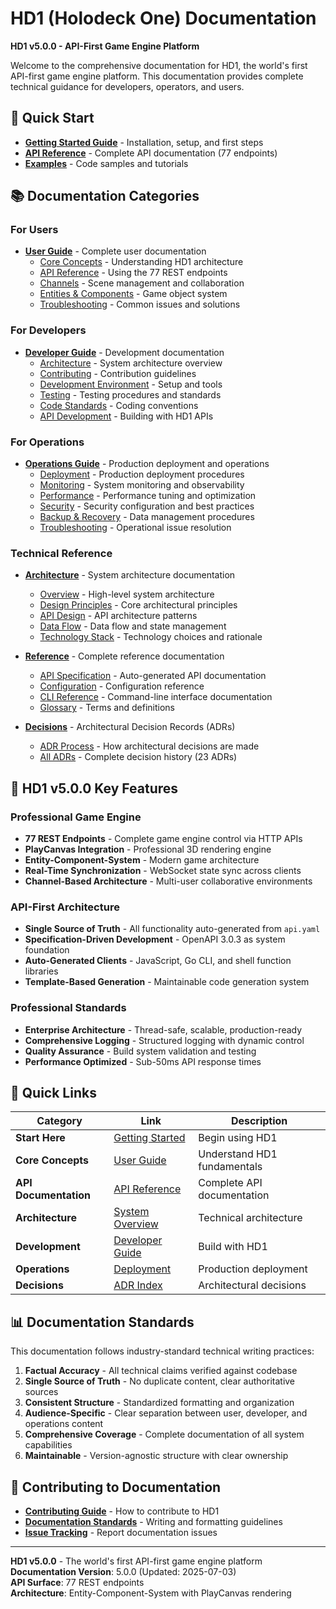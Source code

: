 # HD1 (Holodeck One) Documentation

**HD1 v5.0.0 - API-First Game Engine Platform**

Welcome to the comprehensive documentation for HD1, the world's first API-first game engine platform. This documentation provides complete technical guidance for developers, operators, and users.

## 🚀 **Quick Start**

- **[Getting Started Guide](getting-started/README.md)** - Installation, setup, and first steps
- **[API Reference](reference/api-specification.md)** - Complete API documentation (77 endpoints)
- **[Examples](getting-started/examples/)** - Code samples and tutorials

## 📚 **Documentation Categories**

### **For Users**
- **[User Guide](user-guide/README.md)** - Complete user documentation
  - [Core Concepts](user-guide/concepts.md) - Understanding HD1 architecture
  - [API Reference](user-guide/api-reference.md) - Using the 77 REST endpoints
  - [Channels](user-guide/channels.md) - Scene management and collaboration
  - [Entities & Components](user-guide/entities-components.md) - Game object system
  - [Troubleshooting](user-guide/troubleshooting.md) - Common issues and solutions

### **For Developers**
- **[Developer Guide](developer-guide/README.md)** - Development documentation
  - [Architecture](developer-guide/architecture.md) - System architecture overview
  - [Contributing](developer-guide/contributing.md) - Contribution guidelines
  - [Development Environment](developer-guide/development-environment.md) - Setup and tools
  - [Testing](developer-guide/testing.md) - Testing procedures and standards
  - [Code Standards](developer-guide/code-standards.md) - Coding conventions
  - [API Development](developer-guide/api-development.md) - Building with HD1 APIs

### **For Operations**
- **[Operations Guide](operations/README.md)** - Production deployment and operations
  - [Deployment](operations/deployment.md) - Production deployment procedures
  - [Monitoring](operations/monitoring.md) - System monitoring and observability
  - [Performance](operations/performance.md) - Performance tuning and optimization
  - [Security](operations/security.md) - Security configuration and best practices
  - [Backup & Recovery](operations/backup-recovery.md) - Data management procedures
  - [Troubleshooting](operations/troubleshooting.md) - Operational issue resolution

### **Technical Reference**
- **[Architecture](architecture/README.md)** - System architecture documentation
  - [Overview](architecture/overview.md) - High-level system architecture
  - [Design Principles](architecture/design-principles.md) - Core architectural principles
  - [API Design](architecture/api-design.md) - API architecture patterns
  - [Data Flow](architecture/data-flow.md) - Data flow and state management
  - [Technology Stack](architecture/technology-stack.md) - Technology choices and rationale

- **[Reference](reference/README.md)** - Complete reference documentation
  - [API Specification](reference/api-specification.md) - Auto-generated API documentation
  - [Configuration](reference/configuration.md) - Configuration reference
  - [CLI Reference](reference/cli-reference.md) - Command-line interface documentation
  - [Glossary](reference/glossary.md) - Terms and definitions

- **[Decisions](decisions/README.md)** - Architectural Decision Records (ADRs)
  - [ADR Process](decisions/README.md#adr-process) - How architectural decisions are made
  - [All ADRs](decisions/adr/) - Complete decision history (23 ADRs)

## 🎯 **HD1 v5.0.0 Key Features**

### **Professional Game Engine**
- **77 REST Endpoints** - Complete game engine control via HTTP APIs
- **PlayCanvas Integration** - Professional 3D rendering engine
- **Entity-Component-System** - Modern game architecture
- **Real-Time Synchronization** - WebSocket state sync across clients
- **Channel-Based Architecture** - Multi-user collaborative environments

### **API-First Architecture**
- **Single Source of Truth** - All functionality auto-generated from `api.yaml`
- **Specification-Driven Development** - OpenAPI 3.0.3 as system foundation
- **Auto-Generated Clients** - JavaScript, Go CLI, and shell function libraries
- **Template-Based Generation** - Maintainable code generation system

### **Professional Standards**
- **Enterprise Architecture** - Thread-safe, scalable, production-ready
- **Comprehensive Logging** - Structured logging with dynamic control
- **Quality Assurance** - Build system validation and testing
- **Performance Optimized** - Sub-50ms API response times

## 🔗 **Quick Links**

| Category | Link | Description |
|----------|------|-------------|
| **Start Here** | [Getting Started](getting-started/README.md) | Begin using HD1 |
| **Core Concepts** | [User Guide](user-guide/concepts.md) | Understand HD1 fundamentals |
| **API Documentation** | [API Reference](reference/api-specification.md) | Complete API documentation |
| **Architecture** | [System Overview](architecture/overview.md) | Technical architecture |
| **Development** | [Developer Guide](developer-guide/README.md) | Build with HD1 |
| **Operations** | [Deployment](operations/deployment.md) | Production deployment |
| **Decisions** | [ADR Index](decisions/README.md) | Architectural decisions |

## 📊 **Documentation Standards**

This documentation follows industry-standard technical writing practices:

1. **Factual Accuracy** - All technical claims verified against codebase
2. **Single Source of Truth** - No duplicate content, clear authoritative sources
3. **Consistent Structure** - Standardized formatting and organization
4. **Audience-Specific** - Clear separation between user, developer, and operations content
5. **Comprehensive Coverage** - Complete documentation of all system capabilities
6. **Maintainable** - Version-agnostic structure with clear ownership

## 🤝 **Contributing to Documentation**

- **[Contributing Guide](developer-guide/contributing.md)** - How to contribute to HD1
- **[Documentation Standards](developer-guide/code-standards.md#documentation)** - Writing and formatting guidelines
- **[Issue Tracking](https://github.com/hd1/issues)** - Report documentation issues

---

**HD1 v5.0.0** - The world's first API-first game engine platform  
**Documentation Version**: 5.0.0 (Updated: 2025-07-03)  
**API Surface**: 77 REST endpoints  
**Architecture**: Entity-Component-System with PlayCanvas rendering